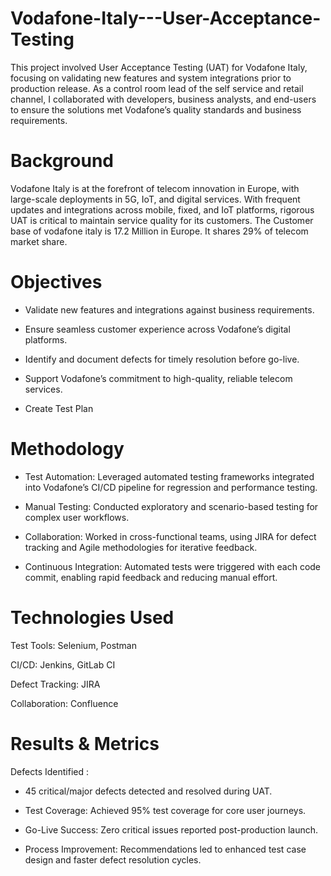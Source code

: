 # Vodafone-Italy---User-Acceptance-Testing
This project involved User Acceptance Testing (UAT) for Vodafone Italy, focusing on validating new features and system integrations prior to production release. As a control room lead of the self service and retail channel, I collaborated with developers, business analysts, and end-users to ensure the solutions met Vodafone’s quality standards and business requirements.

# Background
Vodafone Italy is at the forefront of telecom innovation in Europe, with large-scale deployments in 5G, IoT, and digital services. With frequent updates and integrations across mobile, fixed, and IoT platforms, rigorous UAT is critical to maintain service quality for its customers. The Customer base of vodafone italy is 17.2 Million in Europe. It shares 29% of telecom market share. 

# Objectives
  
- Validate new features and integrations against business requirements.

- Ensure seamless customer experience across Vodafone’s digital platforms.

- Identify and document defects for timely resolution before go-live.

- Support Vodafone’s commitment to high-quality, reliable telecom services.

- Create Test Plan

# Methodology

 - Test Automation: Leveraged automated testing frameworks integrated into Vodafone’s CI/CD pipeline for regression and performance testing.

- Manual Testing: Conducted exploratory and scenario-based testing for complex user workflows.

- Collaboration: Worked in cross-functional teams, using JIRA for defect tracking and Agile methodologies for iterative feedback.

- Continuous Integration: Automated tests were triggered with each code commit, enabling rapid feedback and reducing manual effort.

 # Technologies Used

Test Tools: Selenium, Postman

CI/CD: Jenkins, GitLab CI

Defect Tracking: JIRA

Collaboration: Confluence

# Results & Metrics

Defects Identified : 

- 45 critical/major defects detected and resolved during UAT.

- Test Coverage: Achieved 95% test coverage for core user journeys.

- Go-Live Success: Zero critical issues reported post-production launch.

- Process Improvement: Recommendations led to enhanced test case design and faster defect resolution cycles.

